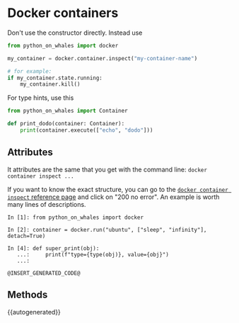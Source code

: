 # Docker containers

Don't use the constructor directly. Instead use 
```python
from python_on_whales import docker

my_container = docker.container.inspect("my-container-name")

# for example:
if my_container.state.running:
    my_container.kill()

```
For type hints, use this

```python
from python_on_whales import Container

def print_dodo(container: Container):
    print(container.execute(["echo", "dodo"]))
```

## Attributes

It attributes are the same that you get with the command line:
`docker container inspect ...`

If you want to know the exact structure, you can go to the 
[`docker container inspect` reference page](https://docs.docker.com/engine/api/v1.40/#operation/ContainerInspect)
and click on "200 no error".
An example is worth many lines of descriptions.


```
In [1]: from python_on_whales import docker

In [2]: container = docker.run("ubuntu", ["sleep", "infinity"], detach=True)

In [4]: def super_print(obj):
   ...:     print(f"type={type(obj)}, value={obj}")
   ...:

@INSERT_GENERATED_CODE@
```

## Methods

{{autogenerated}}
